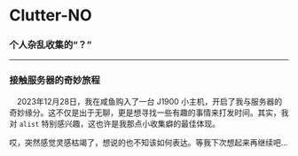 # Clutter-NO

### 个人杂乱收集的“？” 

---

### 接触服务器的奇妙旅程

&ensp;&ensp;2023年12月28日，我在咸鱼购入了一台 J1900 小主机，开启了我与服务器的奇妙缘分。这不仅是出于无聊，更是想寻找一些有趣的事情来打发时间。其实，我对 `alist` 特别感兴趣，这也许是我那点小收集癖的最佳体现。  

哎，突然感觉灵感枯竭了，想说的也不知该如何表达。等我下次想起来再继续吧… 